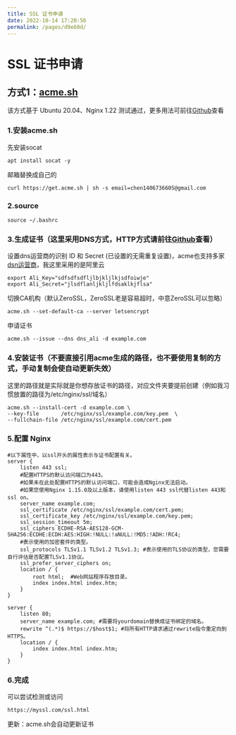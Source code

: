 ```yaml
---
title: SSL 证书申请
date: 2022-10-14 17:20:56
permalink: /pages/d9e60d/
---
```

# SSL 证书申请

## 方式1：[acme.sh](https://github.com/acmesh-official/acme.sh)

该方式基于 Ubuntu 20.04、Nginx 1.22 测试通过，更多用法可前往[Github](https://github.com/acmesh-official/acme.sh)查看

### 1.安装acme.sh

先安装socat

```shell
apt install socat -y
```

邮箱替换成自己的

```shell
curl https://get.acme.sh | sh -s email=chen1406736605@gmail.com
```

### 2.source

```shell
source ~/.bashrc
```

### 3.生成证书（这里采用DNS方式，HTTP方式请前往[Github](https://github.com/acmesh-official/acme.sh)查看）

设置dns运营商的识别 ID 和 Secret (已设置的无需重复设置)，acme也支持多家[dsn运营商](https://github.com/acmesh-official/acme.sh/wiki/dnsapi)，我这里采用的是阿里云

```shell
export Ali_Key="sdfsdfsdfljlbjkljlkjsdfoiwje"
export Ali_Secret="jlsdflanljkljlfdsaklkjflsa"
```

切换CA机构（默认ZeroSSL，ZeroSSL老是容易超时，中意ZeroSSL可以忽略）
```shell
acme.sh --set-default-ca --server letsencrypt
```

申请证书

```shell
acme.sh --issue --dns dns_ali -d example.com
```

### 4.安装证书（不要直接引用acme生成的路径，也不要使用复制的方式，手动复制会使自动更新失效）

这里的路径就是实际就是你想存放证书的路径，对应文件夹要提前创建（例如我习惯放置的路径为/etc/nginx/ssl/域名）

```shell
acme.sh --install-cert -d example.com \
--key-file       /etc/nginx/ssl/example.com/key.pem  \
--fullchain-file /etc/nginx/ssl/example.com/cert.pem
```

### 5.配置 Nginx

```shell
#以下属性中，以ssl开头的属性表示与证书配置有关。
server {
    listen 443 ssl;
    #配置HTTPS的默认访问端口为443。
    #如果未在此处配置HTTPS的默认访问端口，可能会造成Nginx无法启动。
    #如果您使用Nginx 1.15.0及以上版本，请使用listen 443 ssl代替listen 443和ssl on。
    server_name example.com;
    ssl_certificate /etc/nginx/ssl/example.com/cert.pem;
    ssl_certificate_key /etc/nginx/ssl/example.com/key.pem; 
    ssl_session_timeout 5m;
    ssl_ciphers ECDHE-RSA-AES128-GCM-SHA256:ECDHE:ECDH:AES:HIGH:!NULL:!aNULL:!MD5:!ADH:!RC4;
    #表示使用的加密套件的类型。
    ssl_protocols TLSv1.1 TLSv1.2 TLSv1.3; #表示使用的TLS协议的类型，您需要自行评估是否配置TLSv1.1协议。
    ssl_prefer_server_ciphers on;
    location / {
        root html;  #Web网站程序存放目录。
        index index.html index.htm;
    }
}

server {
    listen 80;
    server_name example.com; #需要将yourdomain替换成证书绑定的域名。
    rewrite ^(.*)$ https://$host$1; #将所有HTTP请求通过rewrite指令重定向到HTTPS。
    location / {
        index index.html index.htm;
    }
}
```

### 6.完成

可以尝试检测或访问

```shell
https://myssl.com/ssl.html
```

更新：acme.sh会自动更新证书
